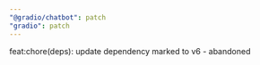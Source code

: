 ```yaml
---
"@gradio/chatbot": patch
"gradio": patch
---
```


feat:chore(deps): update dependency marked to v6 - abandoned
